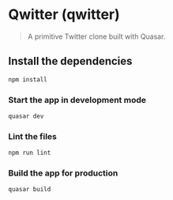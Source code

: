# Qwitter (qwitter)

> A primitive Twitter clone built with Quasar.

## Install the dependencies
```bash
npm install
```

### Start the app in development mode
```bash
quasar dev
```

### Lint the files
```bash
npm run lint
```

### Build the app for production
```bash
quasar build
```
